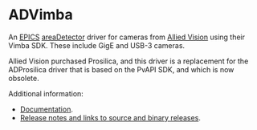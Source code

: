 ADVimba
===========
An 
[EPICS](http://www.aps.anl.gov/epics)
[areaDetector](http://cars.uchicago.edu/software/epics/areaDetector.html)
driver for cameras from 
[Allied Vision](http://www.alliedvision.com) using their Vimba SDK.
These include GigE and USB-3 cameras.  

Allied Vision purchased Prosilica, and this driver is a replacement for the ADProsilica driver
that is based on the PvAPI SDK, and which is now obsolete.

Additional information:
* [Documentation](http://cars.uchicago.edu/software/epics/ADVimbaDoc.html).
* [Release notes and links to source and binary releases](RELEASE.md).
